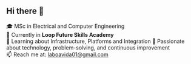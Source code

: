 ## Hi there 👋
🎓 MSc in Electrical and Computer Engineering  
📍 Currently in **Loop Future Skills Academy**    
🌱 Learning about Infrastructure, Platforms and Integration
🚀 Passionate about technology, problem-solving, and continuous improvement  
📫 Reach me at: laboavida01@gmail.com  

<!--
**Boavida20/Boavida20** is a ✨ _special_ ✨ repository because its `README.md` (this file) appears on your GitHub profile.
